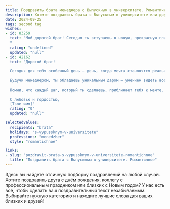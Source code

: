 ```yaml
---
title: Поздравить брата менеджера с Выпускным в университете. Романтичное
description: Хотите поздравить брата с Выпускным в университете или другим праздником? Наш ИИ создаст незабываемое поздравление, а вы обязательно выделитесь среди других.  
date: 2024-09-25
tags: second tag
wishes:
- id: 83259
  text: "Мой дорогой брат! Сегодня ты вступаешь в новую, прекрасную главу своей жизни – жизнь успешного менеджера.  Этот диплом – всего лишь начало твоего пути,  пути, который, я знаю, будет полон ярких свершений и невероятных открытий. Пусть каждый твой день будет наполнен вдохновением, а каждое начинание – успехом. Я безумно горжусь тобой и желаю тебе океана любви, счастья и безграничных возможностей!  С выпускным, мой любимый брат!
  "
  rating: "undefined"
  updated: "null"
- id: 42162
  text: "Дорогой брат!
  
  Сегодня для тебя особенный день – день, когда мечты становятся реальностью, а учеба превращается в начало нового пути. Поздравляю тебя с выпускным в университете! Ты достиг невероятной высоты, и я горжусь твоими усилиями и настойчивостью на этом пути.
  
  Будучи менеджером, ты обладаешь уникальным даром – умением видеть возможности там, где другие видят преграды. Твоя харизма и стремление к успеху вдохновляют всех вокруг. Теперь впереди у тебя открываются новые горизонты, полные эмоций, свершений и увлекательных встреч.
  
  Помни, что каждый шаг, который ты сделаешь, приближает тебя к мечте. Я верю в твой талант и уверен, что ты достигнешь невероятных высот. Держи голову высоко и не бойся мечтать смело. Пусть на твоем пути встречаются только верные друзья и яркие возможности.
  
  С любовью и гордостью,
  [Твое имя]"
  rating: "0"
  updated: "null"

selectedValues:
  recipients: "brata"
  holidays: "s-vypussknym-v-universitete"
  professions: "menedzher"
  style: "romantichnoe"

links:
- slug: "pozdravit-brata-s-vypussknym-v-universitete-romantichnoe"
  title: "Поздравить брата с Выпускным в университете. Романтичное"
---
```


Здесь вы найдете отличную подборку поздравлений на любой случай. 
Хотите поздравить друга с днём рождения, коллегу с профессиональным праздником или близких с Новым годом? У нас есть всё, чтобы сделать ваш поздравительный текст незабываемым. Выбирайте нужную категорию и находите лучшие слова для ваших близких и друзей!
